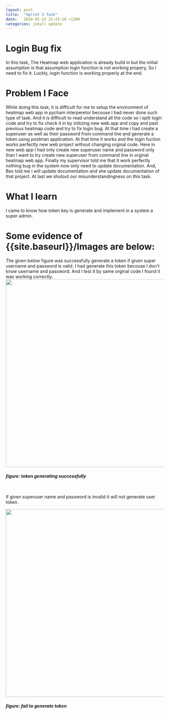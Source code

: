 ```yaml
---
layout: post
title:  "Sprint 3 Task"
date:   2020-05-15 21:43:20 +1200
categories: jekyll update
---
```


<h1>Login Bug fix</h1>
<p> In this task, The Heatmap web application is already build in but the initial assumption is that assumption login function is not working propery, So I need to fix it. Luckly, login function is working properly at the end.  </p>
<h1>Problem I Face</h1>
<P>While doing this task, it is difficult for me to setup the environment of heatmap web app in pycham interperetor becouse I had never done such type of task. And it is difficult to read understand all the code so i split login code and try to fix check it in by initizing new web app and copy and past previous heatmap code and try to fix login bug. At that time i had create a superuser as well as their password from command line  and generate a token using postman application. At that time it works and the login fuction works perfectly new web project without changing orginal code. Here in new web app I had only create new superuser name and password only than I want to try create new superuser from command line in orginal heatmap web app. Finally my supervisor told me that it work perfectly nothing bug in the system now only need to update documentation. And, Bex told me i will update documentation and she update documentation of that project. At last we shutout our misunderstandingness on this task.  </p>
<h1>What I learn</h1>
<p>I came to know how token key is generate and implement in a system a super admin.  

<h1>Some evidence of {{site.baseurl}}/Images are below:</h1>
<p>The given below figure was successfully generate a token if 
given super username and password is valid. I had generate this token becouse I don't know username and password. And I 
test it by same orginal code I found it was working correctly. <br>
<img src="{{site.baseurl}}/Images/MicrosoftTeams-image (1).png" width="1500" height="600">
<br>
<h4><i>figure: token generating successfully </i></h4>
<br>
<p> If given superuser name and password is invalid it will not generate user token.</p>
<img src="{{site.baseurl}}/Images/MicrosoftTeams-image.png" width="1500" height="600">
<br>
<h4><i>figure: fail to generate token </i></h4>
<br>